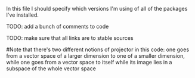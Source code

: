 In this file I should specify which versions I'm using of all of the packages I've installed.

TODO: add a bunch of comments to code

TODO: make sure that all links are to stable sources

#Note that there's two different notions of projector in this code: one goes from a vector space of a larger dimension to one of a smaller dimension, while one goes from a vector space to itself while its image lies in a subspace of the whole vector space